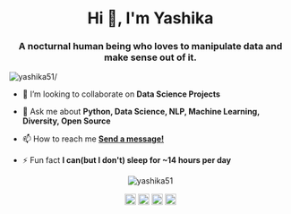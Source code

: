 <h1 align="center">Hi 👋, I'm Yashika</h1>
<h3 align="center">A nocturnal human being who loves to manipulate data and make sense out of it.</h3>
<p align="left"> <img src=https://komarev.com/ghpvc/?username=yashika51 alt=yashika51/> </p>

- 👯 I’m looking to collaborate on **Data Science Projects**

- 💬 Ask me about **Python, Data Science, NLP, Machine Learning, Diversity, Open Source**

- 📫 How to reach me **[Send a message!](https://twitter.com/yashika51)**

- ⚡ Fun fact **I can(but I don't) sleep for ~14 hours per day**

<p align="center"> <img src=https://github-readme-stats.vercel.app/api?username=yashika51&show_icons=true alt=yashika51 /> </p>

<p align="center">
<a href=https://dev.to/yashika51 target="blank"><img align="center" src=https://cdn.jsdelivr.net/npm/simple-icons@3.0.1/icons/dev-dot-to.svg alt="yashika51" height="20" width="20" /></a>
<a href=https://twitter.com/yashika51 target="blank"><img align="center" src=https://cdn.jsdelivr.net/npm/simple-icons@3.0.1/icons/twitter.svg alt="yashika51" height="20" width="20" /></a>
<a href=https://linkedin.com/in/yashikasharma5174/ target="blank"><img align="center" src=https://cdn.jsdelivr.net/npm/simple-icons@3.0.1/icons/linkedin.svg alt="yashikasharma5174/" height="20" width="20" /></a>
<a href=https://instagram.com/_yashika_sharma target="blank"><img align="center" src=https://cdn.jsdelivr.net/npm/simple-icons@3.0.1/icons/instagram.svg alt="_yashika_sharma" height="20" width="20" /></a>
</p>
